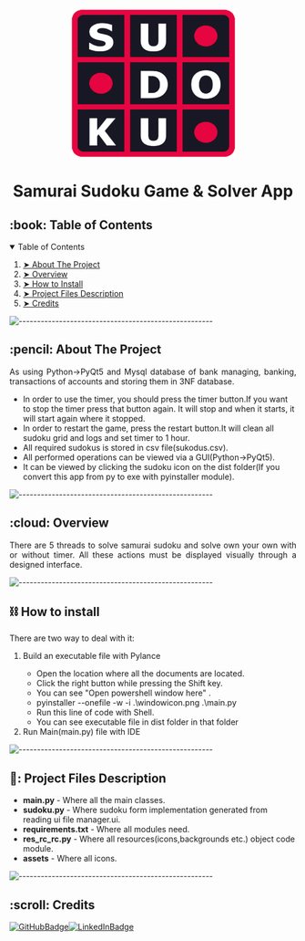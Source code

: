 <p align="center">
    <img src="windowicon.png" alt="App Logo" width="289px" height="260px" />
</p>
<h1 align="center">Samurai Sudoku Game & Solver App</h1>

<!-- TABLE OF CONTENTS -->
<h2 id="table-of-contents">:book: Table of Contents</h2>
<details open="open">
    <summary>Table of Contents</summary>
    <ol>
        <li><a href="#about-the-project"> ➤ About The Project</a></li>
        <li><a href="#overview"> ➤ Overview</a></li>
        <li><a href="#howtoinstall"> ➤ How to Install</a></li>
        <li>
            <a href="#project-files-description"> ➤ Project Files Description</a>
        </li>
        <li><a href="#Credits"> ➤ Credits</a></li>
    </ol>
</details>

![-----------------------------------------------------](https://raw.githubusercontent.com/andreasbm/readme/master/assets/lines/rainbow.png)

<!-- ABOUT THE PROJECT -->
<h2 id="about-the-project">:pencil: About The Project</h2>

<p align="justify">
    As using Python->PyQt5 and Mysql database of bank managing, banking,
    transactions of accounts and storing them in 3NF database.
</p>

<ul>
    <li>
        In order to use the timer, you should press the timer button.If you want to stop the timer press that button again. It will stop and when it starts, it will start again where it stopped.
    </li>
    <li> In order to restart the game, press the restart button.It will clean all sudoku grid and logs and set timer to
        1 hour.
    </li>
    <li>
        All required sudokus is stored in csv file(sukodus.csv).
    </li>
    <li>All performed operations can be viewed via a GUI(Python->PyQt5).</li>
    <li>
        It can be viewed by clicking the sudoku icon on the dist folder(If you convert this app from py to exe with pyinstaller module).
    </li>

</ul>

![-----------------------------------------------------](https://raw.githubusercontent.com/andreasbm/readme/master/assets/lines/rainbow.png)

<!-- OVERVIEW -->
<h2 id="overview">:cloud: Overview</h2>

<p align="justify">
    There are 5 threads to solve samurai sudoku and solve own your own with or without timer. All these actions must be
    displayed visually through a designed interface.
</p>

![-----------------------------------------------------](https://raw.githubusercontent.com/andreasbm/readme/master/assets/lines/rainbow.png)
<h2 id="howtoinstall">⛓️ How to install</h2>

<p align="justify">
    There are two way to deal with it:
<ol>
    <li>Build an executable file with Pylance</li>
    <ul>
        <li> Open the location where all the documents are located.</li>
        <li> Click the right button while pressing the Shift key.</li>
        <li> You can see "Open powershell window here" .</li>
        <li> pyinstaller --onefile -w -i .\windowicon.png .\main.py</li>
        <li> Run this line of code with Shell.</li>
        <li> You can see executable file in dist folder in that folder</li>
    </ul>
    <li>Run Main(main.py) file with IDE</li>
</ol>
</p>

![-----------------------------------------------------](https://raw.githubusercontent.com/andreasbm/readme/master/assets/lines/rainbow.png)
<!-- PROJECT FILES DESCRIPTION -->
<h2 id="project-files-description">📝: Project Files Description</h2>

<ul>
    <li><b>main.py</b> - Where all the main classes.</li>
    <li>
        <b>sudoku.py</b> - Where sudoku form implementation generated from
        reading ui file manager.ui.
    </li>
    <li>
        <b>requirements.txt</b> - Where all modules need.
    </li>
    <li>
        <b>res_rc_rc.py</b> - Where all resources(icons,backgrounds etc.) object
        code module.
    </li>
    <li><b>assets</b> - Where all icons.</li>
</ul>

![-----------------------------------------------------](https://raw.githubusercontent.com/andreasbm/readme/master/assets/lines/rainbow.png)

<!-- CREDITS -->
<h2 id="Credits">:scroll: Credits</h2>

[![GitHubBadge](https://img.shields.io/badge/GitHub-100000?style=for-the-badge&logo=github&logoColor=white)](https://github.com/canthearwhatusay)[![LinkedInBadge](https://img.shields.io/badge/LinkedIn-0077B5?style=for-the-badge&logo=linkedin&logoColor=white)](https://www.linkedin.com/in/deniz-%C3%B6zcan-4aa4a8162/)

